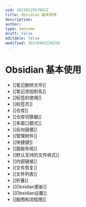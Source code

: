 ```yaml
---
uid: 20230329170612
title: Obsidian 基本使用
description: 
author: 
type: awesome
draft: false
editable: false
modified: 20230401230258
---
```


# Obsidian 基本使用

- [[笔记删除文件]]
- [[笔记添加别名]]
- [[标签的使用]]
- [[标签页]]
- [[仓库]]
- [[仓库切换器]]
- [[多窗口模式]]
- [[反向链接]]
- [[管理附件]]
- [[快捷键]]
- [[面板布局]]
- [[默认支持的文件格式]]
- [[内部链接]]
- [[文件恢复]]
- [[文件列表]]
- [[折叠]]
- [[Obsidian更新]]
- [[Obsidian设置]]
- [[脑图和流程图]]